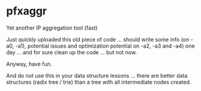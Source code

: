 # pfxaggr
Yet another IP aggregation tool (fast)

Just quickly uploaded this old piece of code ... should write some info (on -a0, -a1), potential issues and optimization potential on -a2, -a3 and -a4) one day ... and for sure clean up the code ... but not now.

Anyway, have fun. 

And do not use this in your data structure lessons ... there are better data structures (radix tree / trie) than a tree with all intermediate nodes created.
